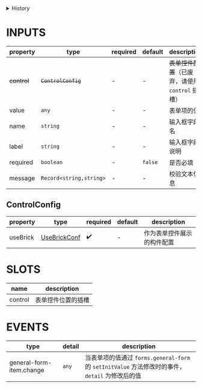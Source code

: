 [//]: # "atom-bricks/form-input/general-form-item.ts"

<details>
<summary>History</summary>

| Version | Change                                   |
| ------- | ---------------------------------------- |
| 1.49.0  | 新增构件 `forms.general-form-item`       |
| 1.53.0  | 新增 `control` 插槽，废弃 `control` 属性 |

</details>

# INPUTS

| property    | type                    | required | default | description                                       |
| ----------- | ----------------------- | -------- | ------- | ------------------------------------------------- |
| ~~control~~ | ~~`ControlConfig`~~     | -        | -       | ~~表单控件配置~~（已废弃，请使用 `control` 插槽） |
| value       | `any`                   | -        | -       | 表单项的值                                        |
| name        | `string`                | -        | -       | 输入框字段名                                      |
| label       | `string`                | -        | -       | 输入框字段说明                                    |
| required    | `boolean`               | -        | `false` | 是否必填                                          |
| message     | `Record<string,string>` | -        | -       | 校验文本信息                                      |

## ControlConfig

| property | type                                                                                          | required | default | description                |
| -------- | --------------------------------------------------------------------------------------------- | -------- | ------- | -------------------------- |
| useBrick | [UseBrickConf](http://docs.developers.easyops.cn/docs/api-reference/brick-types.usebrickconf) | ✔️       | -       | 作为表单控件展示的构件配置 |

# SLOTS

| name    | description        |
| ------- | ------------------ |
| control | 表单控件位置的插槽 |

# EVENTS

| type                     | detail | description                                                                                     |
| ------------------------ | ------ | ----------------------------------------------------------------------------------------------- |
| general-form-item.change | `any`  | 当表单项的值通过 `forms.general-form` 的 `setInitValue` 方法修改时的事件，`detail` 为修改后的值 |

<!-- uncomment this block when applicable.
# METHODS

| name | params | description |
| ---- | ------ | ----------- |
| -    | -      | -           |
-->
